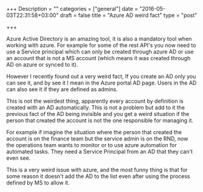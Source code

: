 +++
Description = ""
categories = ["general"]
date = "2016-05-03T22:31:58+03:00"
draft = false
title = "Azure AD weird fact"
type = "post"

+++

Azure Active Directory is an amazing tool, it is also a mandatory tool when working with azure.
For example for some of the rest API's you now need to use a Service principal which can only be created through azure AD or use an account that is not a MS account (which means it was created through AD on azure or synced to it).
<!--more-->

However I recently found out a very weird fact, If you create an AD only you can see it, and by see it I mean in the Azure portal AD page. Users in the AD can also see it if they are defined as admins.

This is not the weirdest thing, apparently every account by definition is created with an AD automatically. This is not a problem but add to it the previous fact of the AD being invisible and you get a weird situation if the person that created the account is not the one responsible for managing it.

For example if imagine the situation where the person that created the account is on the finance team but the service admin is on the RND, now the operations team wants to monitor or to use azure automation for automated tasks. They need a Service Principal from an AD that they can't even see. 

This is a very weird issue with azure, and the most funny thing is that for some reason it doesn't add the AD to the list even after using the process defined by MS to allow it. 
